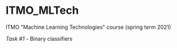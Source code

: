 # ITMO_MLTech
ITMO "Machine Learning Technologies" course (spring term 2021)

*Task #1* - Binary classifiers
